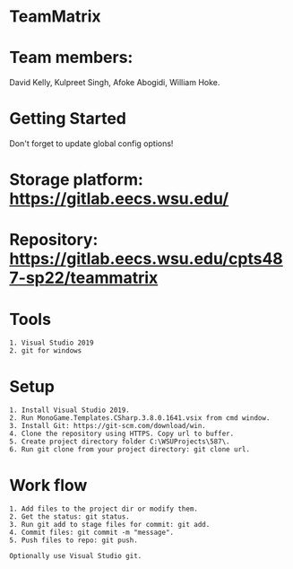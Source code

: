 # TeamMatrix

# Team members:

David Kelly, Kulpreet Singh, Afoke Abogidi, William Hoke.

# Getting Started

Don't forget to update global config options!

# Storage platform: https://gitlab.eecs.wsu.edu/

# Repository: https://gitlab.eecs.wsu.edu/cpts487-sp22/teammatrix

# Tools

    1. Visual Studio 2019
    2. git for windows

# Setup

    1. Install Visual Studio 2019.
    2. Run MonoGame.Templates.CSharp.3.8.0.1641.vsix from cmd window.
    3. Install Git: https://git-scm.com/download/win.
    4. Clone the repository using HTTPS. Copy url to buffer.
    5. Create project directory folder C:\WSUProjects\587\.
    6. Run git clone from your project directory: git clone url.

# Work flow

    1. Add files to the project dir or modify them.
    2. Get the status: git status.
    3. Run git add to stage files for commit: git add.
    4. Commit files: git commit -m "message".
    5. Push files to repo: git push.

    Optionally use Visual Studio git.
